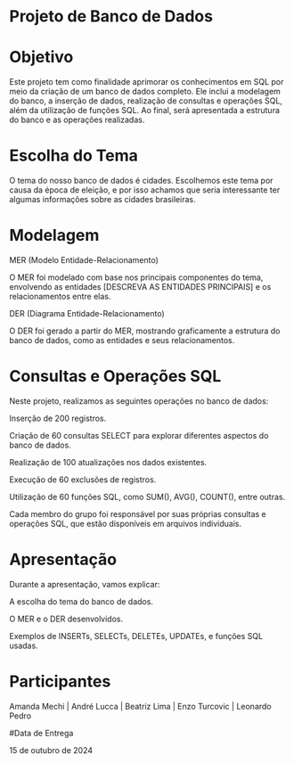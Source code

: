 <h1 aligh="center"> Projeto de Banco de Dados </h1>

<h1 aligh="center"> Objetivo </h1>

Este projeto tem como finalidade aprimorar os conhecimentos em SQL por meio da criação de um banco de dados completo. Ele inclui a modelagem do banco, a inserção de dados, realização de consultas e operações SQL, além da utilização de funções SQL. Ao final, será apresentada a estrutura do banco e as operações realizadas.

<h1 aligh="center"> Escolha do Tema </h1>

O tema do nosso banco de dados é cidades. Escolhemos este tema por causa da época de eleição, e por isso achamos que seria interessante ter algumas informações sobre as cidades brasileiras.

<h1 aligh="center"> Modelagem </h1>

MER (Modelo Entidade-Relacionamento)

O MER foi modelado com base nos principais componentes do tema, envolvendo as entidades [DESCREVA AS ENTIDADES PRINCIPAIS] e os relacionamentos entre elas.

DER (Diagrama Entidade-Relacionamento)

O DER foi gerado a partir do MER, mostrando graficamente a estrutura do banco de dados, como as entidades e seus relacionamentos.

<h1 aligh="center"> Consultas e Operações SQL </h1>

Neste projeto, realizamos as seguintes operações no banco de dados:

Inserção de 200 registros.

Criação de 60 consultas SELECT para explorar diferentes aspectos do banco de dados.

Realização de 100 atualizações nos dados existentes.

Execução de 60 exclusões de registros.

Utilização de 60 funções SQL, como SUM(), AVG(), COUNT(), entre outras.


Cada membro do grupo foi responsável por suas próprias consultas e operações SQL, que estão disponíveis em arquivos individuais.

<h1 aligh="center"> Apresentação </h1>

Durante a apresentação, vamos explicar:

A escolha do tema do banco de dados.

O MER e o DER desenvolvidos.

Exemplos de INSERTs, SELECTs, DELETEs, UPDATEs, e funções SQL usadas.

<h1 aligh="center"> Participantes </h1

Amanda Mechi | André Lucca | Beatriz Lima | Enzo Turcovic | Leonardo Pedro

#Data de Entrega

15 de outubro de 2024